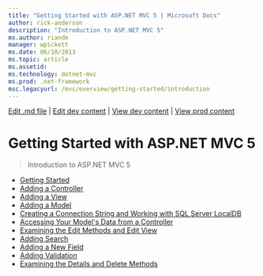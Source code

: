 ```yaml
---
title: "Getting Started with ASP.NET MVC 5 | Microsoft Docs"
author: rick-anderson
description: "Introduction to ASP.NET MVC 5"
ms.author: riande
manager: wpickett
ms.date: 06/10/2013
ms.topic: article
ms.assetid: 
ms.technology: dotnet-mvc
ms.prod: .net-framework
msc.legacyurl: /mvc/overview/getting-started/introduction
---
```

[Edit .md file](C:\Projects\msc\dev\Msc.Www\Web.ASP\App_Data\github\mvc\overview\getting-started\index.md) | [Edit dev content](http://www.aspdev.net/umbraco#/content/content/edit/47550) | [View dev content](http://docs.aspdev.net/tutorials/mvc/overview/getting-started/introduction/index.html) | [View prod content](http://www.asp.net/mvc/overview/getting-started/introduction)

Getting Started with ASP.NET MVC 5
====================
> Introduction to ASP.NET MVC 5


- [Getting Started](getting-started.md)
- [Adding a Controller](adding-a-controller.md)
- [Adding a View](adding-a-view.md)
- [Adding a Model](adding-a-model.md)
- [Creating a Connection String and Working with SQL Server LocalDB](creating-a-connection-string.md)
- [Accessing Your Model's Data from a Controller](accessing-your-models-data-from-a-controller.md)
- [Examining the Edit Methods and Edit View](examining-the-edit-methods-and-edit-view.md)
- [Adding Search](adding-search.md)
- [Adding a New Field](adding-a-new-field.md)
- [Adding Validation](adding-validation.md)
- [Examining the Details and Delete Methods](examining-the-details-and-delete-methods.md)